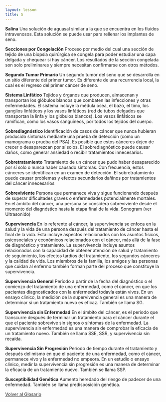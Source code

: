 ```yaml
---
layout: lesson
title: S
---
```


<a name="top"></a>

**Salina**
Una solución de aguasal similar a la que se encuentra en los fluidos intravenosos. Esta solución se puede usar para rellenar los implantes de seno.

**Secciones por Congelación**
Proceso por medio del cual una sección de tejido de una biopsia quirúrgica se congela para poder estudiar una capa delgada y chequear si hay cáncer. Los resultados de la sección congelada son solo preliminares y siempre necesitan confirmarse con otros métodos. 

**Segundo Tumor Primario**
Un segundo tumor del seno que se desarrolla en un sitio diferente del primer tumor. Es diferente de una recurrencia local, la cual es el regreso del primer cáncer de seno.

**Sistema Linfático**
Tejidos y órganos que producen, almacenan y transportan los glóbulos blancos que combaten las infecciones y otras enfermedades. El sistema incluye la médula ósea, el bazo, el timo, los ganglios linfáticos y los vasos linfáticos (red de tubos delgados que transportan la linfa y los glóbulos blancos). Los vasos linfáticos se ramifican, como los vasos sanguíneos, por todos los tejidos del cuerpo.

**Sobrediagnóstico**
Identificación de casos de cáncer que nunca hubieran producido síntomas mediante una prueba de detección (como un mamograma o prueba del PSA). Es posible que estos cánceres dejen de crecer o desaparezcan por sí solos. El sobrediagnóstico puede causar daños, como generar ansiedad o recibir tratamientos innecesarios.

**Sobretratamiento**
Tratamiento de un cáncer que pudo haber desaparecido por sí solo o nunca haber causado síntomas. Con frecuencia, estos cánceres se identifican en un examen de detección. El sobretratamiento puede causar problemas y efectos secundarios dañinos por tratamientos del cáncer innecesarios

**Sobreviviente**
Persona que permanece viva y sigue funcionando después de superar dificultades graves o enfermedades potencialmente mortales. En el ámbito del cáncer, una persona se considera sobreviviente desde el momento del diagnóstico hasta la etapa final de la vida.
Sonogram (ver Ultrasonido)

**Supervivencia**
En lo referente al cáncer, la supervivencia se enfoca en la salud y la vida de una persona después del tratamiento de cáncer hasta el final de la vida. Esta incluye aspectos relacionados con los asuntos físicos, psicosociales y económicos relacionados con el cáncer, más allá de la fase de diagnóstico y tratamiento. La supervivencia incluye asuntos relacionados con la capacidad de obtener atención de salud y tratamiento de seguimiento, los efectos tardíos del tratamiento, los segundos cánceres y la calidad de vida. Los miembros de la familia, los amigos y las personas que cuidan al enfermo también forman parte del proceso que constituye la supervivencia.

**Supervivencia General**
Período a partir de la fecha del diagnóstico o el comienzo del tratamiento de una enfermedad, como el cáncer, en que los pacientes diagnosticados con la enfermedad todavía están vivos. En un ensayo clínico, la medición de la supervivencia general es una manera de determinar si un tratamiento nuevo es eficaz. También se llama SG.

**Supervivencia sin Enfermedad**
En el ámbito del cáncer, es el período que transcurre después de terminar un tratamiento para el cáncer durante el que el paciente sobrevive sin signos o síntomas de la enfermedad. La supervivencia sin enfermedad es una manera de comprobar la eficacia de un tratamiento nuevo. También se llama SSE, SSR, y supervivencia sin recaída.

**Supervivencia Sin Progresión**
Período de tiempo durante el tratamiento y después del mismo en que el paciente de una enfermedad, como el cáncer, permanece vivo y la enfermedad no empeora. En un estudio o ensayo clínico, medir la supervivencia sin progresión es una manera de determinar la eficacia de un tratamiento nuevo. También se llama SSP.

**Susceptibilidad Genética**
Aumento heredado del riesgo de padecer de una enfermedad. También se llama predisposición genética.


<!--a href="#top">Volver arriba</a-->
<a href="https://scnslabutsa.github.io/myhthelperEduContent/Glossarysp/index.html">Volver al Glosario</a>

